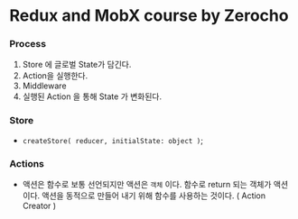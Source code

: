# Redux and MobX course by Zerocho

### Process

1. Store 에 글로벌 State가 담긴다.
2. Action을 실행한다.
3. Middleware 
4. 실행된 Action 을 통해 State 가 변화된다.

### Store

- `createStore( reducer, initialState: object )`;

### Actions

- 액션은 함수로 보통 선언되지만 액션은 `객체` 이다. 함수로 return 되는 객체가 액션이다. 액션을 동적으로 만들어 내기 위해 함수를 사용하는 것이다. ( Action Creator )